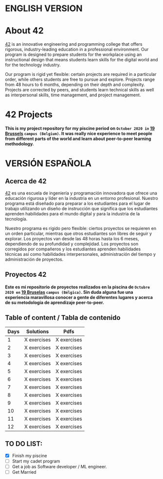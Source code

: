 


# ENGLISH VERSION


# About 42

<a href="https://www.42.us.org/">42</a> is an innovative engineering and programming college that offers rigorous, industry-leading education in a professional environment. Our program is designed to prepare students for the workplace using an instructional design that means students learn skills for the digital world and for the technology industry.

Our program is rigid yet flexible: certain projects are required in a particular order, while others students are free to pursue and explore. Projects range from 48 hours to 6 months, depending on their depth and complexity. Projects are corrected by peers, and students learn technical skills as well as interpersonal skills, time management, and project management.


# 42 Projects
#### This is my project repository for my piscine period on `October 2020 in` <a href="https://www.s19.be/">19 Brussels</a> `campus (Belgium)`. It was really nice experience to meet people from different parts of the world and learn about peer-to-peer learning methodology.

# VERSIÓN ESPAÑOLA

## Acerca de 42

<a href="https://www.42.us.org/">42</a> es una escuela de ingeniería y programación innovadora que ofrece una educación rigurosa y líder en la industria en un entorno profesional. Nuestro programa está diseñado para preparar a los estudiantes para el lugar de trabajo utilizando un diseño de instrucción que significa que los estudiantes aprenden habilidades para el mundo digital y para la industria de la tecnología.

Nuestro programa es rígido pero flexible: ciertos proyectos se requieren en un orden particular, mientras que otros estudiantes son libres de seguir y explorar. Los proyectos van desde las 48 horas hasta los 6 meses, dependiendo de su profundidad y complejidad. Los proyectos son corregidos por compañeros y los estudiantes aprenden habilidades técnicas así como habilidades interpersonales, administración del tiempo y administración de proyectos.

## Proyectos 42
#### Este es mi repositorio de proyectos realizados en la piscina de `Octubre 2020 en` <a href="https://www.s19.be/">19 Bruselas</a> `campus (Bélgica)`. Sin duda alguna fue una experiencia maravillosa conocer a gente de diferentes lugares y acerca de su metodologia de aprendizaje peer-to-peer.

<h2>Table of content / Tabla de contenido</h2>

| Days | Solutions | Pdfs |
|-----|-------|----------|
|1| X exercises| X exercises |
|2| X exercises| X exercises |
|3| X exercises| X exercises |
|4| X exercises| X exercises |
|5| X exercises| X exercises |
|6| X exercises| X exercises |
|7| X exercises| X exercises |
|8| X exercises| X exercises |
|9| X exercises| X exercises |
|10| X exercises| X exercises |
|11| X exercises| X exercises |
|12| X exercises| X exercises |


## TO DO LIST:

- [x] Finish my piscine
- [ ] Start my cadet program
- [ ] Get a job as Software developer / ML engineer.
- [ ] Get Married
